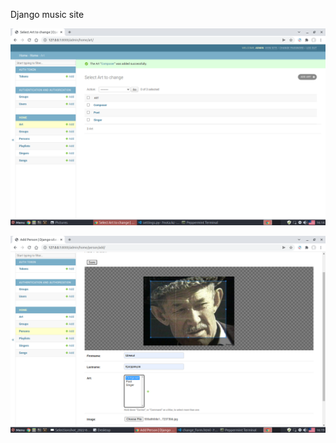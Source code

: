 Django music site



![Alt text](/screenshot/Screenshot_2022-01-03_16:14:53.png?raw=true "Art")

![Alt text](/screenshot/Screenshot_2022-01-03_16:19:29.png?raw=true "Art")
